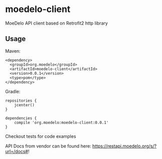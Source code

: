# moedelo-client

MoeDelo API client based on Retrofit2 http library


## Usage

Maven:

```
<dependency>
  <groupId>org.moedelo</groupId>
  <artifactId>moedelo-client</artifactId>
  <version>0.0.1</version>
  <type>pom</type>
</dependency>
```

Gradle:

```
repositories {
    jcenter()
}

dependencies {
    compile 'org.moedelo:moedelo-client:0.0.1'
}
```

Checkout tests for code examples

API Docs from vendor can be found here: https://restapi.moedelo.org/s/?url=/docs#!